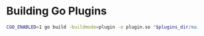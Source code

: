 # Building Go Plugins

```sh
CGO_ENABLED=1 go build -buildmode=plugin -o plugin.so "$plugins_dir/main.go"`
```
